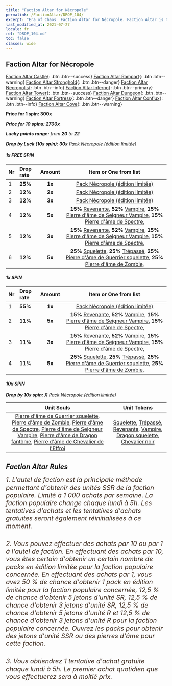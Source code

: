 ```yaml
---
title: "Faction Altar for Nécropole"
permalink: /FactionAltar/DROP_104/
excerpt: "Era of Chaos  Faction Altar for Nécropole. Faction Altar is the primary method for obtaining SSR units from the popular faction. Limited to 1,000 purchases each week. The popular faction changes at 05:00 every Monday. Purchase attempts and free purchase attempts will also reset then."
last_modified_at: 2021-07-27
locale: fr
ref: "DROP_104.md"
toc: false
classes: wide
---
```


##  Faction Altar for **Nécropole**

  [Faction Altar Castle](/fr/FactionAltar/DROP_101/){: .btn .btn--success} [Faction Altar Rampart](/fr/FactionAltar/DROP_102/){: .btn .btn--warning} [Faction Altar Stronghold](/fr/FactionAltar/DROP_103/){: .btn .btn--danger} [Faction Altar Necropolis](/fr/FactionAltar/DROP_104/){: .btn .btn--info} [Faction Altar Inferno](/fr/FactionAltar/DROP_105/){: .btn .btn--primary} [Faction Altar Tower](/fr/FactionAltar/DROP_106/){: .btn .btn--success} [Faction Altar Dungeon](/fr/FactionAltar/DROP_107/){: .btn .btn--warning} [Faction Altar Fortress](/fr/FactionAltar/DROP_108/){: .btn .btn--danger} [Faction Altar Conflux](/fr/FactionAltar/DROP_109/){: .btn .btn--info} [Faction Altar Cove](/fr/FactionAltar/DROP_112/){: .btn .btn--warning} 

  **Price for 1 spin: 300x** <i class="fas fa-gem"/>

  **Price for 10 spins: 2700x** <i class="fas fa-gem"/>

  **Lucky points range:** from **20** to **22**

  **Drop by Luck (10x spin): 30x** [Pack Nécropole (édition limitée)](/ItemsFR/con_2138/)

####  1x FREE SPIN 

  |    Nr    |  Drop rate  |  Amount   |   Item or One from list  |
  |:---------|:------------|:---------:|:------------------------:|
  | 1 | **25%** | **1x** | [Pack Nécropole (édition limitée)](/ItemsFR/con_2138/) |
  | 2 | **12%** | **2x** | [Pack Nécropole (édition limitée)](/ItemsFR/con_2138/) |
  | 3 | **12%** | **3x** | [Pack Nécropole (édition limitée)](/ItemsFR/con_2138/) |
  | 4 | **12%** | **5x** |  **15%** [Revenante](/ItemsFR/unt_210/),  **52%** [Vampire](/ItemsFR/unt_211/),  **15%** [Pierre d'âme de Seigneur Vampire](/ItemsFR/unt_300/),  **15%** [Pierre d'âme de Spectre](/ItemsFR/unt_299/),  |
  | 5 | **12%** | **3x** |  **15%** [Revenante](/ItemsFR/unt_210/),  **52%** [Vampire](/ItemsFR/unt_211/),  **15%** [Pierre d'âme de Seigneur Vampire](/ItemsFR/unt_300/),  **15%** [Pierre d'âme de Spectre](/ItemsFR/unt_299/),  |
  | 6 | **12%** | **5x** |  **25%** [Squelette](/ItemsFR/unt_208/),  **25%** [Trépassé](/ItemsFR/unt_209/),  **25%** [Pierre d'âme de Guerrier squelette](/ItemsFR/unt_297/),  **25%** [Pierre d'âme de Zombie](/ItemsFR/unt_298/),  |


####  1x SPIN 

  |    Nr    |  Drop rate  |  Amount   |   Item or One from list  |
  |:---------|:------------|:---------:|:------------------------:|
  | 1 | **55%** | **1x** | [Pack Nécropole (édition limitée)](/ItemsFR/con_2138/) |
  | 2 | **11%** | **5x** |  **15%** [Revenante](/ItemsFR/unt_210/),  **52%** [Vampire](/ItemsFR/unt_211/),  **15%** [Pierre d'âme de Seigneur Vampire](/ItemsFR/unt_300/),  **15%** [Pierre d'âme de Spectre](/ItemsFR/unt_299/),  |
  | 3 | **11%** | **3x** |  **15%** [Revenante](/ItemsFR/unt_210/),  **52%** [Vampire](/ItemsFR/unt_211/),  **15%** [Pierre d'âme de Seigneur Vampire](/ItemsFR/unt_300/),  **15%** [Pierre d'âme de Spectre](/ItemsFR/unt_299/),  |
  | 4 | **11%** | **5x** |  **25%** [Squelette](/ItemsFR/unt_208/),  **25%** [Trépassé](/ItemsFR/unt_209/),  **25%** [Pierre d'âme de Guerrier squelette](/ItemsFR/unt_297/),  **25%** [Pierre d'âme de Zombie](/ItemsFR/unt_298/),  |


####  10x SPIN 

  **Drop by 10x spin: X** [Pack Nécropole (édition limitée)](/ItemsFR/con_2138/)

  |    Unit Souls    |  Unit Tokens  |
  |:----------------:|:-------------:|
  | [Pierre d'âme de Guerrier squelette](/ItemsFR/unt_297/), [Pierre d'âme de Zombie](/ItemsFR/unt_298/), [Pierre d'âme de Spectre](/ItemsFR/unt_299/), [Pierre d'âme de Seigneur Vampire](/ItemsFR/unt_300/), [Pierre d'âme de Dragon fantôme](/ItemsFR/unt_303/), [Pierre d'âme de Chevalier de l'Effroi](/ItemsFR/unt_302/) | [Squelette](/ItemsFR/unt_208/), [Trépassé](/ItemsFR/unt_209/), [Revenante](/ItemsFR/unt_210/), [Vampire](/ItemsFR/unt_211/), [Dragon squelette](/ItemsFR/unt_214/), [Chevalier noir](/ItemsFR/unt_213/) |



## Faction Altar Rules

  <span style="color: #3c2a1e;font-size:20px">1. L'autel de faction est la principale méthode permettant d'obtenir des unités SSR de la faction populaire. Limité à 1 000 achats par semaine. La faction populaire change chaque lundi à 5h. Les tentatives d'achats et les tentatives d'achats gratuites seront également réinitialisées à ce moment. </span><br/>

<br/>  <span style="color: #3c2a1e;font-size:20px">2. Vous pouvez effectuer des achats par 10 ou par 1 à l'autel de faction. En effectuant des achats par 10, vous êtes certain d'obtenir un certain nombre de packs en édition limitée pour la faction populaire concernée. En effectuant des achats par 1, vous avez 50 % de chance d'obtenir 1 pack en édition limitée pour la faction populaire concernée, 12,5 % de chance d'obtenir 5 jetons d'unité SR, 12,5 % de chance d'obtenir 3 jetons d'unité SR, 12,5 % de chance d'obtenir 5 jetons d'unité R et 12,5 % de chance d'obtenir 3 jetons d'unité R pour la faction populaire concernée. Ouvrez les packs pour obtenir des jetons d'unité SSR ou des pierres d'âme pour cette faction.</span><br/>

<br/>  <span style="color: #3c2a1e;font-size:20px">3. Vous obtiendrez 1 tentative d'achat gratuite chaque lundi à 5h. Le premier achat quotidien que vous effectuerez sera à moitié prix.</span><br/>

<br/>